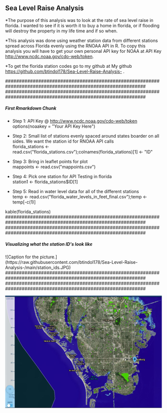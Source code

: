 
## Sea Level Raise Analysis

*The purpose of this analysis was to look at the rate of sea level raise in florida. 
I wanted to see if it is worth it to buy a home in florida, or if flooding will destroy the property in my life time and if so when. 

*This analysis was done using weather station data from different stations spread across Florida evenly using the RNOAA API in R. 
To copy this analysis you will have to get your own personal API key for NOAA at API Key http://www.ncdc.noaa.gov/cdo-web/token. 

*To get the florida station codes go to my github at My github https://github.com/btindol178/Sea-Level-Raise-Analysis- .

###########################################################################################################
###########################################################################################################
<h5> First Rmarkdown Chunk </h5>

* Step 1: API Key @  http://www.ncdc.noaa.gov/cdo-web/token <br>
options(noaakey = "Your API Key Here") <br> 

* Step 2: Small list of stations evenly spaced around states boarder on all sides. We want the station id for RNOAA API calls  <br>
florida_stations <- read.csv("florida_stations.csv");colnames(florida_stations)[1] <- "ID" <br>

* Step 3: Bring in leaflet points for plot <br>
mappoints <- read.csv("mappoints.csv") <br>

* Step 4: Pick one station for API Testing in florida <br>
station1 <- florida_stations$ID[1] <br>

* Step 5: Read in water level data for all of the different stations <br>
temp <- read.csv("florida_water_levels_in_feet_final.csv");temp <- temp[-c(1)] <br>

kable(florida_stations) <br> 
###########################################################################################################
###########################################################################################################
<h5> Visualizing what the station ID's look like  </h5>
![Caption for the picture.](https://raw.githubusercontent.com/btindol178/Sea-Level-Raise-Analysis-/main/station_ids.JPG)
###########################################################################################################
###########################################################################################################


![Caption for the picture.](https://raw.githubusercontent.com/btindol178/Sea-Level-Raise-Analysis-/main/st_peters_1_foot.JPG)


